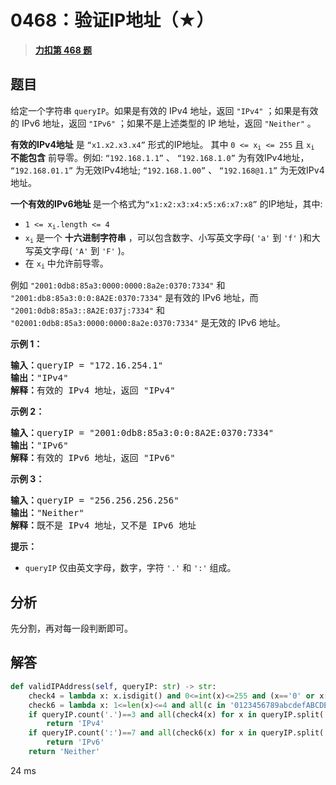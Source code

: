 # 0468：验证IP地址（★）


> <u>**[力扣第 468 题](https://leetcode.cn/problems/validate-ip-address/)**</u>

## 题目

<p>给定一个字符串 <code>queryIP</code>。如果是有效的 IPv4 地址，返回 <code>"IPv4"</code> ；如果是有效的 IPv6 地址，返回 <code>"IPv6"</code> ；如果不是上述类型的 IP 地址，返回 <code>"Neither"</code> 。</p>

<p><strong>有效的IPv4地址</strong> 是 <code>“x1.x2.x3.x4”</code> 形式的IP地址。 其中 <code>0 &lt;= x<sub>i</sub> &lt;= 255</code> 且 <code>x<sub>i</sub></code> <strong>不能包含</strong> 前导零。例如: <code>“192.168.1.1”</code> 、 <code>“192.168.1.0”</code> 为有效IPv4地址， <code>“192.168.01.1”</code> 为无效IPv4地址; <code>“192.168.1.00”</code> 、 <code>“192.168@1.1”</code> 为无效IPv4地址。</p>

<p><strong>一个有效的IPv6地址 </strong>是一个格式为<code>“x1:x2:x3:x4:x5:x6:x7:x8”</code> 的IP地址，其中:</p>

<ul>
<li><code>1 &lt;= x<sub>i</sub>.length &lt;= 4</code></li>
<li><code>x<sub>i</sub></code> 是一个 <strong>十六进制字符串</strong> ，可以包含数字、小写英文字母( <code>'a'</code> 到 <code>'f'</code> )和大写英文字母( <code>'A'</code> 到 <code>'F'</code> )。</li>
<li>在 <code>x<sub>i</sub></code> 中允许前导零。</li>
</ul>

<p>例如 <code>"2001:0db8:85a3:0000:0000:8a2e:0370:7334"</code> 和 <code>"2001:db8:85a3:0:0:8A2E:0370:7334"</code> 是有效的 IPv6 地址，而 <code>"2001:0db8:85a3::8A2E:037j:7334"</code> 和 <code>"02001:0db8:85a3:0000:0000:8a2e:0370:7334"</code> 是无效的 IPv6 地址。</p>



<p><strong>示例 1：</strong></p>

<pre>
<strong>输入：</strong>queryIP = "172.16.254.1"
<strong>输出：</strong>"IPv4"
<strong>解释：</strong>有效的 IPv4 地址，返回 "IPv4"
</pre>

<p><strong>示例 2：</strong></p>

<pre>
<strong>输入：</strong>queryIP = "2001:0db8:85a3:0:0:8A2E:0370:7334"
<strong>输出：</strong>"IPv6"
<strong>解释：</strong>有效的 IPv6 地址，返回 "IPv6"
</pre>

<p><strong>示例 3：</strong></p>

<pre>
<strong>输入：</strong>queryIP = "256.256.256.256"
<strong>输出：</strong>"Neither"
<strong>解释：</strong>既不是 IPv4 地址，又不是 IPv6 地址
</pre>



<p><strong>提示：</strong></p>

<ul>
<li><code>queryIP</code> 仅由英文字母，数字，字符 <code>'.'</code> 和 <code>':'</code> 组成。</li>
</ul>


## 分析

先分割，再对每一段判断即可。

## 解答


```python
def validIPAddress(self, queryIP: str) -> str:
	check4 = lambda x: x.isdigit() and 0<=int(x)<=255 and (x=='0' or x[0]!='0')
	check6 = lambda x: 1<=len(x)<=4 and all(c in '0123456789abcdefABCDEF' for c in x)
	if queryIP.count('.')==3 and all(check4(x) for x in queryIP.split('.')):
		return 'IPv4'
	if queryIP.count(':')==7 and all(check6(x) for x in queryIP.split(':')):
		return 'IPv6'
	return 'Neither'
```
24 ms
